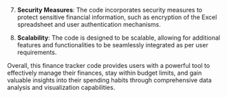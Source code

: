 
7. **Security Measures**: The code incorporates security measures to protect sensitive financial information, such as encryption of the Excel spreadsheet and user authentication mechanisms.

8. **Scalability**: The code is designed to be scalable, allowing for additional features and functionalities to be seamlessly integrated as per user requirements.

Overall, this finance tracker code provides users with a powerful tool to effectively manage their finances, stay within budget limits, and gain valuable insights into their spending habits through comprehensive data analysis and visualization capabilities.
